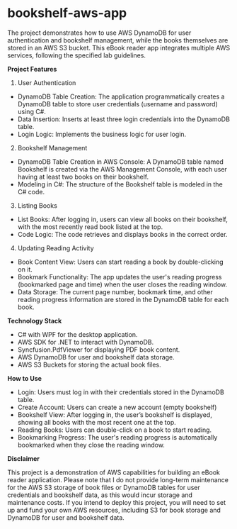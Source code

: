 # bookshelf-aws-app

The project demonstrates how to use AWS DynamoDB for user authentication and bookshelf management, while the books themselves are stored in an AWS S3 bucket. This eBook reader app integrates multiple AWS services, following the specified lab guidelines.

**Project Features**
1. User Authentication
- DynamoDB Table Creation: The application programmatically creates a DynamoDB table to store user credentials (username and password) using C#.
- Data Insertion: Inserts at least three login credentials into the DynamoDB table.
- Login Logic: Implements the business logic for user login.

2. Bookshelf Management
- DynamoDB Table Creation in AWS Console: A DynamoDB table named Bookshelf is created via the AWS Management Console, with each user having at least two books on their bookshelf.
- Modeling in C#: The structure of the Bookshelf table is modeled in the C# code.

3. Listing Books
- List Books: After logging in, users can view all books on their bookshelf, with the most recently read book listed at the top.
- Code Logic: The code retrieves and displays books in the correct order.

4. Updating Reading Activity
- Book Content View: Users can start reading a book by double-clicking on it.
- Bookmark Functionality: The app updates the user's reading progress (bookmarked page and time) when the user closes the reading window.
- Data Storage: The current page number, bookmark time, and other reading progress information are stored in the DynamoDB table for each book.

**Technology Stack**
  - C# with WPF for the desktop application.
  - AWS SDK for .NET to interact with DynamoDB.
  - Syncfusion.PdfViewer for displaying PDF book content.
  - AWS DynamoDB for user and bookshelf data storage.
  - AWS S3 Buckets for storing the actual book files.
    
**How to Use**
 - Login: Users must log in with their credentials stored in the DynamoDB table.
 - Create Account: Users can create a new account (empty bookshelf)
 - Bookshelf View: After logging in, the user’s bookshelf is displayed, showing all books with the most recent one at the top.
 - Reading Books: Users can double-click on a book to start reading.
 - Bookmarking Progress: The user's reading progress is automatically bookmarked when they close the reading window.


**Disclaimer**

This project is a demonstration of AWS capabilities for building an eBook reader application. Please note that I do not provide long-term maintenance for the AWS S3 storage of book files or DynamoDB tables for user credentials and bookshelf data, as this would incur storage and maintenance costs. If you intend to deploy this project, you will need to set up and fund your own AWS resources, including S3 for book storage and DynamoDB for user and bookshelf data.
